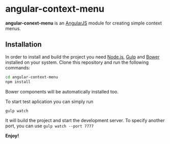 # angular-context-menu

__angular-conext-menu__ is an [AngularJS](https://angularjs.org/) module for creating simple context menus.

## Installation
In order to install and build the project you need [Node.js](https://nodejs.org/), [Gulp](http://gulpjs.com/) and [Bower](https://bower.io/) installed on your system.
Clone this repository and run the following commands:
```bash
cd angular-context-menu
npm install
```
Bower components will be automatically installed too.

To start test aplication you can simply run
```bash
gulp watch
```
It will build the project and start the development server. To specify another port, you can use `gulp watch --port 7777`

__Enjoy!__
